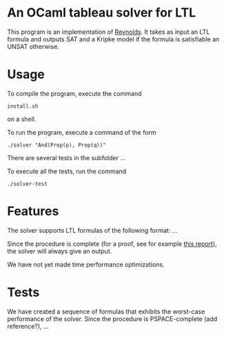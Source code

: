 # An OCaml tableau solver for LTL

This program is an implementation of [Reynolds](https://...). It takes as input an LTL formula and outputs SAT and a Kripke model if the formula is satisfiable an UNSAT otherwise.

# Usage

To compile the program, execute the command

`install.sh`

on a shell.

To run the program, execute a command of the form

`./solver "And(Prop(p), Prop(q))"`

There are several tests in the subfolder ...

To execute all the tests, run the command

`./solver-test`

# Features

The solver supports LTL formulas of the following format:
...

Since the procedure is complete (for a proof, see for example [this report](./report.pdf)), the solver will always give an output. 

We have not yet made time performance optimizations.

# Tests

We have created a sequence of formulas that exhibits the worst-case performance of the solver. Since the procedure is PSPACE-complete (add reference?), ...


